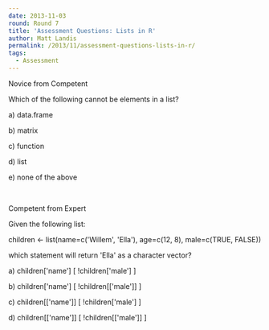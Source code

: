 ```yaml
---
date: 2013-11-03
round: Round 7
title: 'Assessment Questions: Lists in R'
author: Matt Landis
permalink: /2013/11/assessment-questions-lists-in-r/
tags:
  - Assessment
---
```

Novice from Competent

Which of the following cannot be elements in a list?

a) data.frame

b) matrix

c) function

d) list

e) none of the above

&nbsp;

Competent from Expert

Given the following list:

children <- list(name=c('Willem', 'Ella'), age=c(12, 8), male=c(TRUE, FALSE))

which statement will return 'Ella' as a character vector?

a) children\['name'\] \[ !children['male'\] ]

b) children\['name'\] \[ !children[['male'\]] ]

c) children\[['name']\] \[ !children['male'\] ]

d) children\[['name']\] \[ !children[['male'\]] ]
